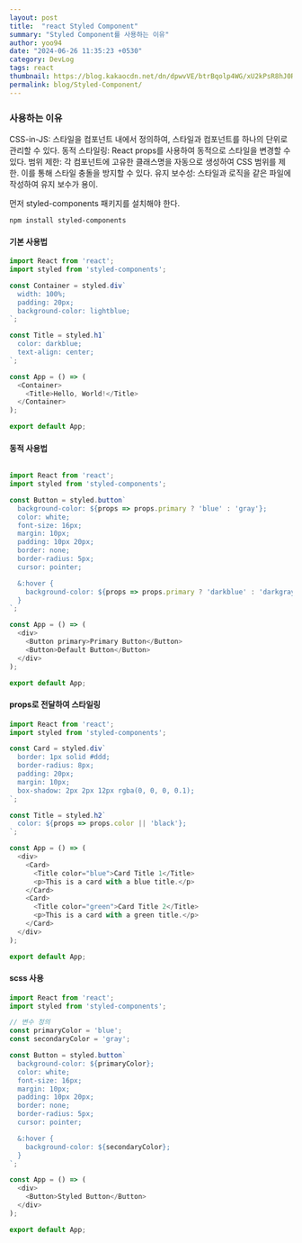 ```yaml
---
layout: post
title:  "react Styled Component"
summary: "Styled Component를 사용하는 이유"
author: yoo94
date: "2024-06-26 11:35:23 +0530"
category: DevLog
tags: react
thumbnail: https://blog.kakaocdn.net/dn/dpwvVE/btrBqolp4WG/xU2kPsR8hJ0Rpx9B1LSoZ1/img.png
permalink: blog/Styled-Component/
---
```

### 사용하는 이유
CSS-in-JS: 스타일을 컴포넌트 내에서 정의하여, 스타일과 컴포넌트를 하나의 단위로 관리할 수 있다.
동적 스타일링: React props를 사용하여 동적으로 스타일을 변경할 수 있다.
범위 제한: 각 컴포넌트에 고유한 클래스명을 자동으로 생성하여 CSS 범위를 제한. 이를 통해 스타일 충돌을 방지할 수 있다.
유지 보수성: 스타일과 로직을 같은 파일에 작성하여 유지 보수가 용이.

먼저 styled-components 패키지를 설치해야 한다.

```
npm install styled-components
```

#### 기본 사용법
```js
import React from 'react';
import styled from 'styled-components';

const Container = styled.div`
  width: 100%;
  padding: 20px;
  background-color: lightblue;
`;

const Title = styled.h1`
  color: darkblue;
  text-align: center;
`;

const App = () => (
  <Container>
    <Title>Hello, World!</Title>
  </Container>
);

export default App;
```
#### 동적 사용법
```js

import React from 'react';
import styled from 'styled-components';

const Button = styled.button`
  background-color: ${props => props.primary ? 'blue' : 'gray'};
  color: white;
  font-size: 16px;
  margin: 10px;
  padding: 10px 20px;
  border: none;
  border-radius: 5px;
  cursor: pointer;

  &:hover {
    background-color: ${props => props.primary ? 'darkblue' : 'darkgray'};
  }
`;

const App = () => (
  <div>
    <Button primary>Primary Button</Button>
    <Button>Default Button</Button>
  </div>
);

export default App;
```
#### props로 전달하여 스타일링

```js
import React from 'react';
import styled from 'styled-components';

const Card = styled.div`
  border: 1px solid #ddd;
  border-radius: 8px;
  padding: 20px;
  margin: 10px;
  box-shadow: 2px 2px 12px rgba(0, 0, 0, 0.1);
`;

const Title = styled.h2`
  color: ${props => props.color || 'black'};
`;

const App = () => (
  <div>
    <Card>
      <Title color="blue">Card Title 1</Title>
      <p>This is a card with a blue title.</p>
    </Card>
    <Card>
      <Title color="green">Card Title 2</Title>
      <p>This is a card with a green title.</p>
    </Card>
  </div>
);

export default App;

```
#### scss 사용

```js
import React from 'react';
import styled from 'styled-components';

// 변수 정의
const primaryColor = 'blue';
const secondaryColor = 'gray';

const Button = styled.button`
  background-color: ${primaryColor};
  color: white;
  font-size: 16px;
  margin: 10px;
  padding: 10px 20px;
  border: none;
  border-radius: 5px;
  cursor: pointer;

  &:hover {
    background-color: ${secondaryColor};
  }
`;

const App = () => (
  <div>
    <Button>Styled Button</Button>
  </div>
);

export default App;

```
